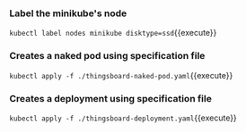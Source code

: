 ### Label the minikube's node

`kubectl label nodes minikube disktype=ssd`{{execute}}

### Creates a naked pod using specification file

`kubectl apply -f ./thingsboard-naked-pod.yaml`{{execute}}

### Creates a deployment using specification file

`kubectl apply -f ./thingsboard-deployment.yaml`{{execute}}
